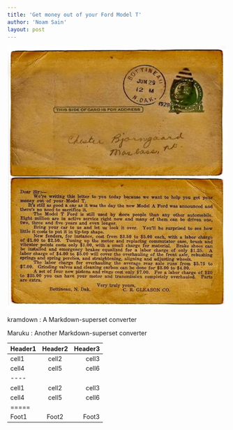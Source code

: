 ```yaml
---
title: 'Get money out of your Ford Model T'
author: 'Noam Sain'
layout: post
---
```


![Get money out of your Ford Model T](/assets/1928-06-29-Ford-Model-T.jpg "Get money out of your Ford Model T")

kramdown
: A Markdown-superset converter

Maruku
:     Another Markdown-superset converter

| Header1 | Header2 | Header3 |
|:--------|:-------:|--------:|
| cell1   | cell2   | cell3   |
| cell4   | cell5   | cell6   |
|----
| cell1   | cell2   | cell3   |
| cell4   | cell5   | cell6   |
|=====
| Foot1   | Foot2   | Foot3 |
